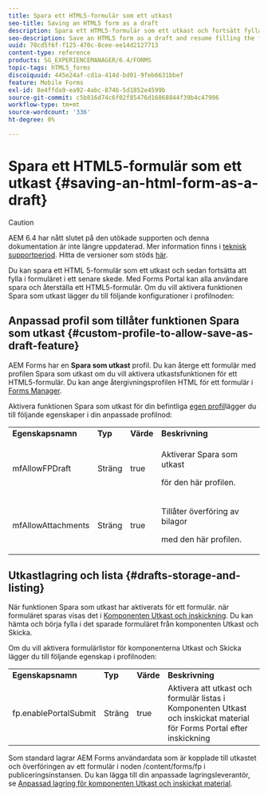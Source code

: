 ```yaml
---
title: Spara ett HTML5-formulär som ett utkast
seo-title: Saving an HTML5 form as a draft
description: Spara ett HTML5-formulär som ett utkast och fortsätt fylla i formuläret i ett senare skede.
seo-description: Save an HTML5 form as a draft and resume filling the form at a later stage.
uuid: 70cd5f6f-f125-470c-8cee-ee14d2127713
content-type: reference
products: SG_EXPERIENCEMANAGER/6.4/FORMS
topic-tags: hTML5_forms
discoiquuid: 445e24af-cd1a-414d-bd01-9feb6631bbef
feature: Mobile Forms
exl-id: 8e4ffda9-ea92-4abc-8746-5d1852e4599b
source-git-commit: c5b816d74c6f02f85476d16868844f39b4c47996
workflow-type: tm+mt
source-wordcount: '336'
ht-degree: 0%

---
```


# Spara ett HTML5-formulär som ett utkast {#saving-an-html-form-as-a-draft}

>[!CAUTION]
>
>AEM 6.4 har nått slutet på den utökade supporten och denna dokumentation är inte längre uppdaterad. Mer information finns i [teknisk supportperiod](https://helpx.adobe.com/support/programs/eol-matrix.html). Hitta de versioner som stöds [här](https://experienceleague.adobe.com/docs/).

Du kan spara ett HTML 5-formulär som ett utkast och sedan fortsätta att fylla i formuläret i ett senare skede. Med Forms Portal kan alla användare spara och återställa ett HTML5-formulär. Om du vill aktivera funktionen Spara som utkast lägger du till följande konfigurationer i profilnoden:

## Anpassad profil som tillåter funktionen Spara som utkast {#custom-profile-to-allow-save-as-draft-feature}

AEM Forms har en **Spara som utkast** profil. Du kan återge ett formulär med profilen Spara som utkast om du vill aktivera utkastsfunktionen för ett HTML5-formulär. Du kan ange återgivningsprofilen HTML för ett formulär i [Forms Manager](/help/forms/using/introduction-managing-forms.md).

Aktivera funktionen Spara som utkast för din befintliga [egen profil](/help/forms/using/custom-profile.md)lägger du till följande egenskaper i din anpassade profilnod:

<table> 
 <tbody> 
  <tr> 
   <td><strong>Egenskapsnamn</strong></td> 
   <td><strong>Typ</strong></td> 
   <td><strong>Värde</strong></td> 
   <td><strong>Beskrivning</strong></td> 
  </tr> 
  <tr> 
   <td>mfAllowFPDraft</td> 
   <td>Sträng</td> 
   <td>true</td> 
   <td><p>Aktiverar Spara som utkast</p> <p>för den här profilen.</p> </td> 
  </tr> 
  <tr> 
   <td>mfAllowAttachments</td> 
   <td>Sträng</td> 
   <td>true</td> 
   <td><p>Tillåter överföring av bilagor</p> <p>med den här profilen.</p> </td> 
  </tr> 
 </tbody> 
</table>

## Utkastlagring och lista {#drafts-storage-and-listing}

När funktionen Spara som utkast har aktiverats för ett formulär. när formuläret sparas visas det i [Komponenten Utkast och inskickning](/help/forms/using/draft-submission-component.md). Du kan hämta och börja fylla i det sparade formuläret från komponenten Utkast och Skicka.

Om du vill aktivera formulärlistor för komponenterna Utkast och Skicka lägger du till följande egenskap i profilnoden:

<table> 
 <tbody> 
  <tr> 
   <td><strong>Egenskapsnamn</strong></td> 
   <td><strong>Typ</strong></td> 
   <td><strong>Värde</strong></td> 
   <td><strong>Beskrivning</strong></td> 
  </tr> 
  <tr> 
   <td>fp.enablePortalSubmit</td> 
   <td>Sträng</td> 
   <td>true</td> 
   <td>Aktivera att utkast och formulär listas i<br /> Komponenten Utkast och inskickat material för Forms Portal efter inskickning</td> 
  </tr> 
 </tbody> 
</table>

Som standard lagrar AEM Forms användardata som är kopplade till utkastet och överföringen av ett formulär i noden /content/forms/fp i publiceringsinstansen. Du kan lägga till din anpassade lagringsleverantör, se [Anpassad lagring för komponenten Utkast och inskickat material](/help/forms/using/adding-custom-storage-provider-forms.md).
